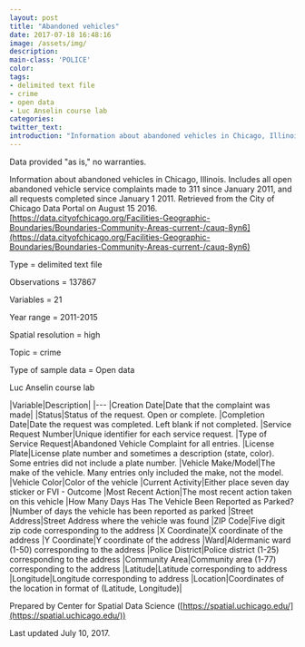 ```yaml
---
layout: post
title: "Abandoned vehicles"
date: 2017-07-18 16:48:16
image: /assets/img/
description:
main-class: 'POLICE'
color:
tags:
- delimited text file
- crime
- open data
- Luc Anselin course lab
categories:
twitter_text:
introduction: "Information about abandoned vehicles in Chicago, Illinois. Includes all open abandoned vehicle service complaints made to 311 since January 2011, and all requests completed since January 1 2011."
---
```


Data provided "as is," no warranties.

Information about abandoned vehicles in Chicago, Illinois. Includes all open abandoned vehicle service complaints made to 311 since January 2011, and all requests completed since January 1 2011.
Retrieved from the City of Chicago Data Portal on August 15 2016. [https://data.cityofchicago.org/Facilities-Geographic-Boundaries/Boundaries-Community-Areas-current-/cauq-8yn6](https://data.cityofchicago.org/Facilities-Geographic-Boundaries/Boundaries-Community-Areas-current-/cauq-8yn6)


 Type = delimited text file

 Observations = 137867

 Variables = 21

 Year range = 2011-2015

 Spatial resolution = high

 Topic = crime

 Type of sample data = Open data

 Luc Anselin course lab

|Variable|Description|
|---
|Creation Date|Date that the complaint was made|
|Status|Status of the request. Open or complete.
|Completion Date|Date the request was completed. Left blank if not completed.
|Service Request Number|Unique identifier for each service request.
|Type of Service Request|Abandoned Vehicle Complaint for all entries.
|License Plate|License plate number and sometimes a description (state, color). Some entries did not include a plate number.
|Vehicle Make/Model|The make of the vehicle. Many entries only included the make, not the model.
|Vehicle Color|Color of the vehicle
|Current Activity|Either place seven day sticker or FVI - Outcome
|Most Recent Action|The most recent action taken on this vehicle
|How Many Days Has The Vehicle Been Reported as Parked?|Number of days the vehicle has been reported as parked
|Street Address|Street Address where the vehicle was found
|ZIP Code|Five digit zip code corresponding to the address
|X Coordinate|X coordinate of the address
|Y Coordinate|Y coordinate of the address
|Ward|Aldermanic ward (1-50) corresponding to the address
|Police District|Police district (1-25) corresponding to the address
|Community Area|Community area (1-77) corresponding to the address
|Latitude|Latitude corresponding to address
|Longitude|Longitude corresponding to address
|Location|Coordinates of the location in format of (Latitude, Longitude)|

Prepared by Center for Spatial Data Science ([https://spatial.uchicago.edu/](https://spatial.uchicago.edu/))

 Last updated July 10, 2017.
